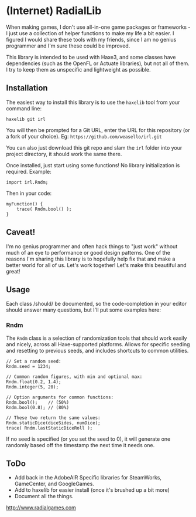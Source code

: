 # (Internet) RadialLib

When making games, I don't use all-in-one game packages or frameworks - I just use a collection of helper functions to make my life a bit easier.  I figured I would share these tools with my friends, since I am no genius programmer and I'm sure these could be improved.

This library is intended to be used with Haxe3, and some classes have dependencies (such as the OpenFL or Actuate libraries), but not all of them.  I try to keep them as unspecific and lightweight as possible.

## Installation

The easiest way to install this library is to use the `haxelib` tool from your command line:
	
	haxelib git irl
	
You will then be prompted for a Git URL, enter the URL for this repository (or a fork of your choice). Eg: `https://github.com/weasello/irl.git`
	
You can also just download this git repo and slam the `irl` folder into your project directory, it should work the same there.

Once installed, just start using some functions! No library initialization is required. Example:
	
	import irl.Rndm;
	
Then in your code:
	
	myFunction() {
		trace( Rndm.bool() );
	}

## Caveat!

I'm no genius programmer and often hack things to "just work" without much of an eye to performance or good design patterns. One of the reasons I'm sharing this library is to hopefully help fix that and make a better world for all of us. Let's work together! Let's make this beautiful and great!
	
## Usage

Each class /should/ be documented, so the code-completion in your editor should answer many questions, but I'll put some examples here:

### Rndm

The `Rndm` class is a selection of randomization tools that should work easily and nicely, across all Haxe-supported platforms.  Allows for specific seeding and resetting to previous seeds, and includes shortcuts to common utilities.

	// Set a random seed:
	Rndm.seed = 1234;
	
	// Common random figures, with min and optional max:
	Rndm.float(0.2, 1.4);
	Rndm.integer(5, 20);
	
	// Option arguments for common functions:
	Rndm.bool(); 	// (50%)
	Rndm.bool(0.8); // (80%)
	
	// These two return the same values:
	Rndm.staticDice(diceSides, numDice);
	trace( Rndm.lastStaticDiceRoll );
	
If no seed is specified (or you set the seed to 0), it will generate one randomly based off the timestamp the next time it needs one.

## ToDo

 - Add back in the AdobeAIR Specific libraries for SteamWorks, GameCenter, and GoogleGames.
 - Add to haxelib for easier install (once it's brushed up a bit more)
 - Document all the things.

http://www.radialgames.com